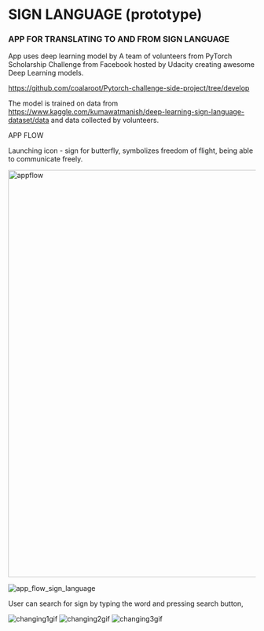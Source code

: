 # SIGN LANGUAGE (prototype)
### APP FOR TRANSLATING TO AND FROM SIGN LANGUAGE

App uses deep learning model by A team of volunteers from PyTorch Scholarship 
Challenge from Facebook hosted by Udacity creating awesome Deep Learning models.

https://github.com/coalaroot/Pytorch-challenge-side-project/tree/develop

The model is trained on data from
https://www.kaggle.com/kumawatmanish/deep-learning-sign-language-dataset/data
and data collected by volunteers.

APP FLOW

Launching icon - sign for butterfly, symbolizes freedom of flight, being able to communicate freely.

<img width="827" alt="appflow" src="https://user-images.githubusercontent.com/29640816/50547363-867d1100-0c49-11e9-8adb-6cd33373b25d.png">

![app_flow_sign_language](https://user-images.githubusercontent.com/29640816/50547332-05257e80-0c49-11e9-80ac-1d7beaad002b.gif)

User can search for sign by typing the word and pressing search button,

![changing1gif](https://user-images.githubusercontent.com/29640816/50611744-936b6000-0ee8-11e9-8abb-c26156b98bf4.gif)
![changing2gif](https://user-images.githubusercontent.com/29640816/50611798-c57cc200-0ee8-11e9-98b9-90d8da5cf238.gif)
![changing3gif](https://user-images.githubusercontent.com/29640816/50611806-c7468580-0ee8-11e9-86cf-1718d2bb9067.gif)

